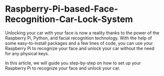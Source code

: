 # Raspberry-Pi-based-Face-Recognition-Car-Lock-System
Unlocking your car with your face is now a reality thanks to the power of the Raspberry Pi, Python, and facial recognition technology. With the help of some easy-to-install packages and a few lines of code, you can use your Raspberry Pi to recognize your face and unlock your car without the need for any physical keys.

In this article, we will guide you step-by-step on how to set up your Raspberry Pi to recognize your face and unlock your car.
